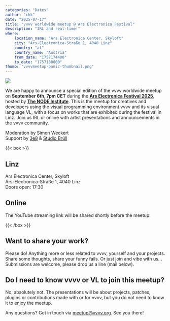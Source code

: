 ```yaml
---
categories: "Dates"
author: "chk"
date: "2025-07-17"
title: "vvvv worldwide meetup @ Ars Electronica Festival"
description: "IRL and real-time!"
where: 
    location_name: "Ars Electronica Center, Skyloft"
    city: "Ars-Electronica-Straße 1, 4040 Linz"
    country: "at"
    country_name: "Austria"
    from_date: "1757174400"
    to_date: "1757188800"
thumb: "vvvvmeetup-panic-thumbnail.png"
---
```


![](vvvvmeetup-panic.jpg)

We are happy to announce a special edition of the vvvv worldwide meetup on **September 6th, 7pm CET** during the **[Ars Electronica Festival 2025](https://ars.electronica.art/festival)**, hosted by **[The NODE Institute](https://thenodeinstitute.org/)**. This is the meetup for creatives and developers using the visual programming environment vvvv and its visual language VL, with a focus on works that are exhibited during the festival in Linz. Join us IRL or online with artist presentations and announcements in the vvvv community.

Moderation by Simon Weckert<br>
Support by [3e8](https://www.3e8.studio/) & [Studio Brüll](https://studiobruell.de/) 

{{< box >}}
## Linz
Ars Electronica Center, Skyloft<br>
Ars-Electronica-Straße 1, 4040 Linz<br>
Doors open: 17:30<br>
<!--**[RSVP here](https://thenodeinstitute.org/event/29-vvvv-worldwide-meetup/)**-->

<!--
## Berlin
The NODE Institute<br>
Wipperstrasse 13, 12055 Berlin<br>
Doors open: 17:30
-->

## Online
The YouTube streaming link will be shared shortly before the meetup.
<!--
[Watch via Youtube](https://www.youtube.com/live/Npr0K63bKZc)<br>
[Join via Zoom](https://us02web.zoom.us/j/88581589594?pwd=qZrSFFidBl9u6IMmPiGwdnUuBXV3TX.1)
-->
{{< /box >}}

##  Want to share your work?
Please do! Anything more or less related to vvvv, yourself and your projects. Share some thoughts, share your funny fails. Or just join and vibe with us... Submissions are welcome, please drop us a line (mail below).

## Do I need to know vvvv or VL to join this meetup?
No, absolutely not. The presentations will be about projects, patches, plugins or contributions made with or for vvvv, but you do not need to know it to enjoy the meetup.

<!--
## Do you have space to host a hub in your city?
Great to hear! Hosting a watch party in your city is a great way to extend your network and connect with other patchers from your area. Let us know if you plan to do so (mail below), so we can add your location to this post.
-->

Any questions? Get in touch via meetup@vvvv.org. See you there!